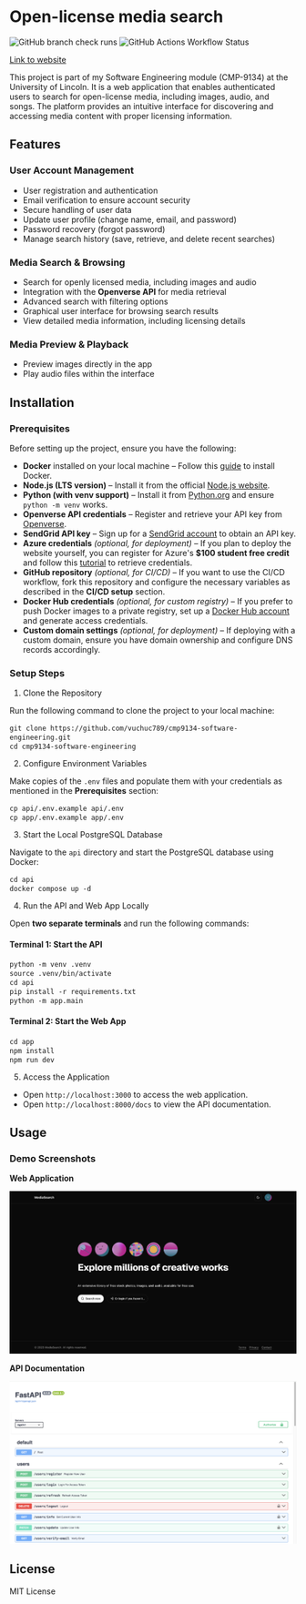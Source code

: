 # Open-license media search

![GitHub branch check runs](https://img.shields.io/github/check-runs/vuchuc789/cmp9134-software-engineering/main)
![GitHub Actions Workflow Status](https://img.shields.io/github/actions/workflow/status/vuchuc789/cmp9134-software-engineering/build-and-deploy.yml)

[Link to website](https://cmp9134.app.vuchuc789.co.uk)

This project is part of my Software Engineering module (CMP-9134) at the University of Lincoln. It is a web application that enables authenticated users to search for open-license media, including images, audio, and songs. The platform provides an intuitive interface for discovering and accessing media content with proper licensing information.

## Features

### User Account Management

- User registration and authentication
- Email verification to ensure account security
- Secure handling of user data
- Update user profile (change name, email, and password)
- Password recovery (forgot password)
- Manage search history (save, retrieve, and delete recent searches)

### Media Search & Browsing

- Search for openly licensed media, including images and audio
- Integration with the **Openverse API** for media retrieval
- Advanced search with filtering options
- Graphical user interface for browsing search results
- View detailed media information, including licensing details

### Media Preview & Playback

- Preview images directly in the app
- Play audio files within the interface

## Installation

### Prerequisites

Before setting up the project, ensure you have the following:

- **Docker** installed on your local machine – Follow this [guide](https://docs.docker.com/engine/install/) to install Docker.
- **Node.js (LTS version)** – Install it from the official [Node.js website](https://nodejs.org/).
- **Python (with venv support)** – Install it from [Python.org](https://www.python.org/downloads/) and ensure `python -m venv` works.
- **Openverse API credentials** – Register and retrieve your API key from [Openverse](https://api.openverse.org/v1/#tag/auth/operation/register).
- **SendGrid API key** – Sign up for a [SendGrid account](https://signup.sendgrid.com/) to obtain an API key.
- **Azure credentials** _(optional, for deployment)_ – If you plan to deploy the website yourself, you can register for Azure's **$100 student free credit** and follow this [tutorial](https://learn.microsoft.com/en-us/cli/azure/azure-cli-sp-tutorial-1?tabs=bash#create-a-service-principal-with-role-and-scope) to retrieve credentials.
- **GitHub repository** _(optional, for CI/CD)_ – If you want to use the CI/CD workflow, fork this repository and configure the necessary variables as described in the **CI/CD setup** section.
- **Docker Hub credentials** _(optional, for custom registry)_ – If you prefer to push Docker images to a private registry, set up a [Docker Hub account](https://hub.docker.com/) and generate access credentials.
- **Custom domain settings** _(optional, for deployment)_ – If deploying with a custom domain, ensure you have domain ownership and configure DNS records accordingly.

### Setup Steps

1. Clone the Repository

Run the following command to clone the project to your local machine:

```
git clone https://github.com/vuchuc789/cmp9134-software-engineering.git
cd cmp9134-software-engineering
```

2. Configure Environment Variables

Make copies of the `.env` files and populate them with your credentials as mentioned in the **Prerequisites** section:

```
cp api/.env.example api/.env
cp app/.env.example app/.env
```

3. Start the Local PostgreSQL Database

Navigate to the `api` directory and start the PostgreSQL database using Docker:

```
cd api
docker compose up -d
```

4. Run the API and Web App Locally

Open **two separate terminals** and run the following commands:

#### Terminal 1: Start the API

```
python -m venv .venv
source .venv/bin/activate
cd api
pip install -r requirements.txt
python -m app.main
```

#### Terminal 2: Start the Web App

```
cd app
npm install
npm run dev
```

5. Access the Application

- Open `http://localhost:3000` to access the web application.
- Open `http://localhost:8000/docs` to view the API documentation.

## Usage

### Demo Screenshots

**Web Application**

![App Demo](app-demo.png)

**API Documentation**

![API Demo](api-demo.png)

## License

MIT License
